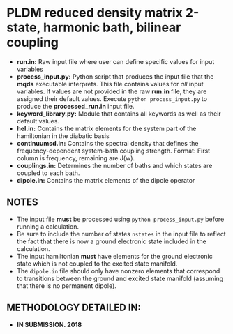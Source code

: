 # PLDM reduced density matrix 2-state, harmonic bath, bilinear coupling

* __run.in:__ Raw input file where user can define specific values for input variables
* __process_input.py:__ Python script that produces the input file that the __mqds__ executable interprets. This file contains values for _all_ input variables. If values are not provided in the raw __run.in__ file, they are assigned their default values. Execute `python process_input.py` to produce the __processed_run.in__ input file.
* __keyword_library.py:__ Module that contains all keywords as well as their default values.
* __hel.in:__ Contains the matrix elements for the system part of the hamiltonian in the diabatic basis
* __continuumsd.in:__ Contains the spectral density that defines the frequency-dependent system-bath coupling strength. Format: First column is frequency, remaining are J(w).
* __couplings.in:__ Determines the number of baths and which states are coupled to each bath.
* __dipole.in:__ Contains the matrix elements of the dipole operator

NOTES
---
* The input file __must__ be processed using `python process_input.py` before running a calculation.
* Be sure to include the number of states `nstates` in the input file to reflect the fact that there is now a ground electronic state included in the calculation.
* The input hamiltonian __must__ have elements for the ground electronic state which is not coupled to the excited state manifold.
* The `dipole.in` file should only have nonzero elements that correspond to transitions between the ground and excited state manifold (assuming that there is no permanent dipole).

METHODOLOGY DETAILED IN:
---
* __IN SUBMISSION. 2018__ 